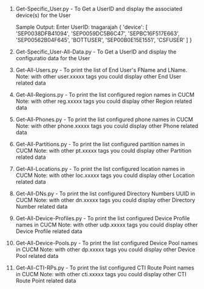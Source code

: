 01. Get-Specific_User.py - To Get a UserID and display the associated device(s) for the User

    Sample Output:
    Enter UserID: tnagarajah
    {
        'device': [
            'SEP0038DFB41094',
            'SEP0059DC5B6C47',
            'SEPBC16F517E663',
            'SEP00562B04F645',
            'BOTTUSER',
            'SEP00B0E15E1551',
            'CSFUSER'
        ]
    }

02. Get-Specific_User-All-Data.py - To Get a UserID and display the configuratio data for the User

03. Get-All-Users.py - To print the list of End User's FName and LName.
    Note: with other user.xxxxx tags you could display other End User related data

04. Get-All-Regions.py - To print the list configured region names in CUCM
    Note: with other reg.xxxxx tags you could display other Region related data

05. Get-All-Phones.py - To print the list configured phone names in CUCM
    Note: with other phone.xxxxx tags you could display other Phone related data

06. Get-All-Partitions.py - To print the list configured partition names in CUCM
    Note: with other pt.xxxxx tags you could display other Partition related data

07. Get-All-Locations.py - To print the list configured location names in CUCM
    Note: with other loc.xxxxx tags you could display other Location related data

08. Get-All-DNs.py - To print the list configured Directory Numbers UUID in CUCM
    Note: with other dn.xxxxx tags you could display other Directory Number related data

09. Get-All-Device-Profiles.py - To print the list configured Device Profile names in CUCM
    Note: with other udp.xxxxx tags you could display other Device Profile related data
   
10. Get-All-Device-Pools.py - To print the list configured Device Pool names in CUCM
    Note: with other dp.xxxxx tags you could display other Device Pool related data
   
11. Get-All-CTI-RPs.py - To print the list configured CTI Route Point names in CUCM
    Note: with other cti.xxxxx tags you could display other CTI Route Point related data
